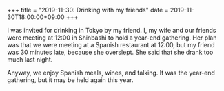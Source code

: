 +++
title =  "2019-11-30: Drinking with my friends"
date = 2019-11-30T18:00:00+09:00
+++

I was invited for drinking in Tokyo by my friend.
I, my wife and our friends were meeting at 12:00 in Shinbashi to hold a year-end gathering.
Her plan was that we were meeting at a Spanish restaurant at 12:00,
but my friend was 30 minutes late, because she overslept.
She said that she drank too much last night.

Anyway, we enjoy Spanish meals, wines, and talking.
It was the year-end gathering, but it may be held again this year.



